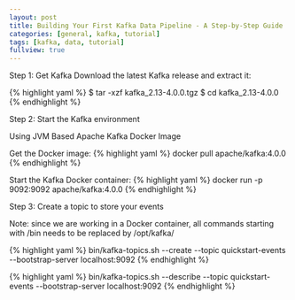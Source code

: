 ```yaml
---
layout: post
title: Building Your First Kafka Data Pipeline - A Step-by-Step Guide
categories: [general, kafka, tutorial]
tags: [kafka, data, tutorial]
fullview: true
---
```


Step 1: Get Kafka
Download the latest Kafka release and extract it:

{% highlight yaml %}
$ tar -xzf kafka_2.13-4.0.0.tgz
$ cd kafka_2.13-4.0.0
{% endhighlight %}

Step 2: Start the Kafka environment

Using JVM Based Apache Kafka Docker Image

Get the Docker image:
{% highlight yaml %}
docker pull apache/kafka:4.0.0
{% endhighlight %}

Start the Kafka Docker container:
{% highlight yaml %}
docker run -p 9092:9092 apache/kafka:4.0.0
{% endhighlight %}

Step 3: Create a topic to store your events

Note: since we are working in a Docker container, all commands starting with /bin needs to be replaced by /opt/kafka/

{% highlight yaml %}
bin/kafka-topics.sh --create --topic quickstart-events --bootstrap-server localhost:9092
{% endhighlight %}

{% highlight yaml %}
bin/kafka-topics.sh --describe --topic quickstart-events --bootstrap-server localhost:9092
{% endhighlight %}
